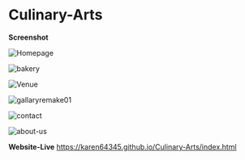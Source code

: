 # Culinary-Arts
<Strong><b>Screenshot</b></Strong>

                              
![Homepage](https://github.com/user-attachments/assets/c686e7f5-c349-45f8-a447-d93840bf569a)

                                
![bakery](https://github.com/user-attachments/assets/245e2a3a-bdf5-430f-9df8-a55a15e9db25)

                            
![Venue](https://github.com/user-attachments/assets/c2fc2505-34f4-4e28-aa33-9d8dcc8011ad)

                          
![gallaryremake01](https://github.com/user-attachments/assets/a4e453e5-fc75-45d2-8e6b-469e742f83c2)

                             
![contact](https://github.com/user-attachments/assets/9c0559bc-9c45-495a-8a64-2bd849bd6aaa)

                        
![about-us](https://github.com/user-attachments/assets/82d8ebb3-1dd2-4f58-8783-81e9d09b5c95)

<Strong><b>Website-Live</b></Strong>
https://karen64345.github.io/Culinary-Arts/index.html
